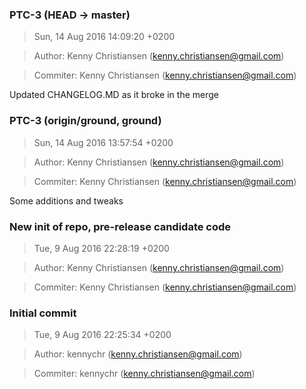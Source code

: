 ### PTC-3 (HEAD -> master)
>Sun, 14 Aug 2016 14:09:20 +0200

>Author: Kenny Christiansen (kenny.christiansen@gmail.com)

>Commiter: Kenny Christiansen (kenny.christiansen@gmail.com)

Updated CHANGELOG.MD as it broke in the merge



### PTC-3 (origin/ground, ground)
>Sun, 14 Aug 2016 13:57:54 +0200

>Author: Kenny Christiansen (kenny.christiansen@gmail.com)

>Commiter: Kenny Christiansen (kenny.christiansen@gmail.com)

Some additions and tweaks



### New init of repo, pre-release candidate code
>Tue, 9 Aug 2016 22:28:19 +0200

>Author: Kenny Christiansen (kenny.christiansen@gmail.com)

>Commiter: Kenny Christiansen (kenny.christiansen@gmail.com)




### Initial commit
>Tue, 9 Aug 2016 22:25:34 +0200

>Author: kennychr (kenny.christiansen@gmail.com)

>Commiter: kennychr (kenny.christiansen@gmail.com)




